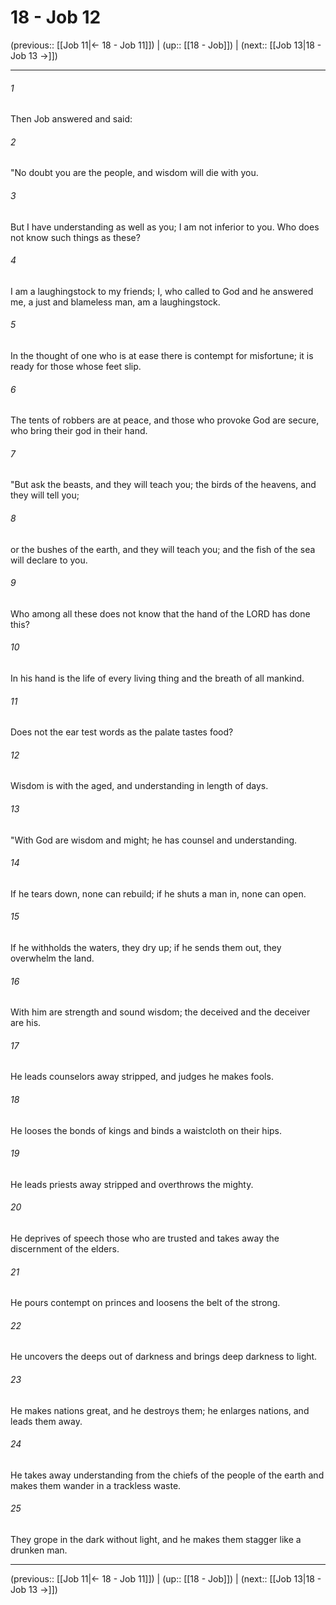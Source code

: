 # 18 - Job 12

(previous:: [[Job 11|← 18 - Job 11]]) | (up:: [[18 - Job]]) | (next:: [[Job 13|18 - Job 13 →]])

***


###### 1 
Then Job answered and said: 

###### 2 
"No doubt you are the people, and wisdom will die with you. 

###### 3 
But I have understanding as well as you; I am not inferior to you. Who does not know such things as these? 

###### 4 
I am a laughingstock to my friends; I, who called to God and he answered me, a just and blameless man, am a laughingstock. 

###### 5 
In the thought of one who is at ease there is contempt for misfortune; it is ready for those whose feet slip. 

###### 6 
The tents of robbers are at peace, and those who provoke God are secure, who bring their god in their hand. 

###### 7 
"But ask the beasts, and they will teach you; the birds of the heavens, and they will tell you; 

###### 8 
or the bushes of the earth, and they will teach you; and the fish of the sea will declare to you. 

###### 9 
Who among all these does not know that the hand of the LORD has done this? 

###### 10 
In his hand is the life of every living thing and the breath of all mankind. 

###### 11 
Does not the ear test words as the palate tastes food? 

###### 12 
Wisdom is with the aged, and understanding in length of days. 

###### 13 
"With God are wisdom and might; he has counsel and understanding. 

###### 14 
If he tears down, none can rebuild; if he shuts a man in, none can open. 

###### 15 
If he withholds the waters, they dry up; if he sends them out, they overwhelm the land. 

###### 16 
With him are strength and sound wisdom; the deceived and the deceiver are his. 

###### 17 
He leads counselors away stripped, and judges he makes fools. 

###### 18 
He looses the bonds of kings and binds a waistcloth on their hips. 

###### 19 
He leads priests away stripped and overthrows the mighty. 

###### 20 
He deprives of speech those who are trusted and takes away the discernment of the elders. 

###### 21 
He pours contempt on princes and loosens the belt of the strong. 

###### 22 
He uncovers the deeps out of darkness and brings deep darkness to light. 

###### 23 
He makes nations great, and he destroys them; he enlarges nations, and leads them away. 

###### 24 
He takes away understanding from the chiefs of the people of the earth and makes them wander in a trackless waste. 

###### 25 
They grope in the dark without light, and he makes them stagger like a drunken man.

***

(previous:: [[Job 11|← 18 - Job 11]]) | (up:: [[18 - Job]]) | (next:: [[Job 13|18 - Job 13 →]])
